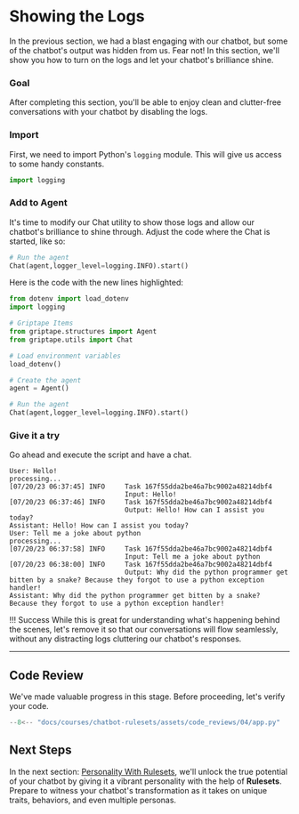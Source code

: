 # Showing the Logs

<!--<iframe src="https://www.youtube.com/embed/GTG1YfKudRA" title="YouTube video player" frameborder="0" allow="accelerometer; autoplay; clipboard-write; encrypted-media; gyroscope; picture-in-picture; web-share" allowfullscreen></iframe>-->

In the previous section, we had a blast engaging with our chatbot, but some of the chatbot's output was hidden from us. Fear not! In this section, we'll show you how to turn on the logs and let your chatbot's brilliance shine.


### Goal
After completing this section, you'll be able to enjoy clean and clutter-free conversations with your chatbot by disabling the logs.

### Import

First, we need to import Python's `logging` module. This will give us access to some handy constants.

```python hl_lines="1"
import logging
```

### Add to Agent

It's time to modify our Chat utility to show those logs and allow our chatbot's brilliance to shine through. Adjust the code where the Chat is started, like so:

```python hl_lines="2"
# Run the agent
Chat(agent,logger_level=logging.INFO).start()
```

Here is the code with the new lines highlighted:

``` py linenums="1" hl_lines="2 15" 
from dotenv import load_dotenv
import logging                     

# Griptape Items
from griptape.structures import Agent
from griptape.utils import Chat

# Load environment variables
load_dotenv()

# Create the agent
agent = Agent()

# Run the agent
Chat(agent,logger_level=logging.INFO).start()
```

### Give it a try
Go ahead and execute the script and have a chat.

```
User: Hello!
processing...
[07/20/23 06:37:45] INFO     Task 167f55dda2be46a7bc9002a48214dbf4                                                                                                                   
                             Input: Hello!                                                                                                                                           
[07/20/23 06:37:46] INFO     Task 167f55dda2be46a7bc9002a48214dbf4                                                                                                                   
                             Output: Hello! How can I assist you today?                                                                                                              
Assistant: Hello! How can I assist you today?
User: Tell me a joke about python
processing...
[07/20/23 06:37:58] INFO     Task 167f55dda2be46a7bc9002a48214dbf4                                                                                                                   
                             Input: Tell me a joke about python                                                                                                                      
[07/20/23 06:38:00] INFO     Task 167f55dda2be46a7bc9002a48214dbf4                                                                                                                   
                             Output: Why did the python programmer get bitten by a snake? Because they forgot to use a python exception handler!                                     
Assistant: Why did the python programmer get bitten by a snake? Because they forgot to use a python exception handler!
```

!!! Success
    While this is great for understanding what's happening behind the scenes, let's remove it so that our conversations will flow seamlessly, without any distracting logs cluttering our chatbot's responses.

---

## Code Review

We've made valuable progress in this stage. Before proceeding, let's verify your code.

```python linenums="1" title="app.py"
--8<-- "docs/courses/chatbot-rulesets/assets/code_reviews/04/app.py"
```

## Next Steps

In the next section: [Personality With Rulesets](05_personality_with_rulesets.md), we'll unlock the true potential of your chatbot by giving it a vibrant personality with the help of **Rulesets**. Prepare to witness your chatbot's transformation as it takes on unique traits, behaviors, and even multiple personas. 
